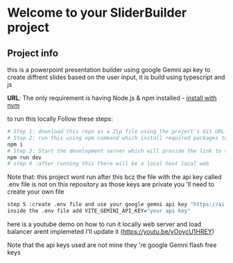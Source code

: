 # Welcome to your SliderBuilder project

## Project info
this is a powerpoint presentation builder using google Gemni api key to create diffrent slides based on the user input,
it is build using typescript and js

**URL**: 
The only requirement is having Node.js & npm installed - [install with nvm](https://github.com/nvm-sh/nvm#installing-and-updating)

to run this locally Follow these steps:

```sh
# Step 1: download this repo as a Zip file using the project's Git URL.https://github.com/yankee-svg/SlideBuilder-presentation.gi
# Step 2: run this using npm command which install required packages to run this project which are in package.json file
npm i
# Step 3: Start the development server which will provide the link to the local website
npm run dev
# step 4 :after running this there will be a local host local web
````
Note that: this project wont run after this bcz the file with the api key called .env file is not on this repository as those keys are private
you 'll need to create your own file 
```sh
step 5 :create .env file and use your google gemni api key "https://ai.google.dev/gemini-api/docs/api-key"
inside the .env file add VITE_GEMINI_API_KEY="your api key"

```
here is a youtube demo on how to run it locally web server and load balancer arent implemeted I'll update it 
(https://youtu.be/yOoycU1HREY)

Note that the api keys used are not mine they 're google Gemni flash free keys 
